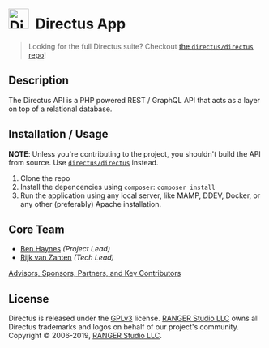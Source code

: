 <h1>
  <img src="https://user-images.githubusercontent.com/522079/43096167-3a1b1118-8e86-11e8-9fb2-7b4e3b1368bc.png" width="40" alt="Directus Logo"/>&nbsp;&nbsp;Directus App</h1>

> Looking for the full Directus suite? Checkout [the `directus/directus` repo](https://github.com/directus/directus)!

## Description

The Directus API is a PHP powered REST / GraphQL API that acts as a layer on top of a relational database. 

## Installation / Usage

**NOTE**: Unless you're contributing to the project, you shouldn't build the API from source. Use [`directus/directus`](/directus/directus) instead.

1. Clone the repo
2. Install the depencencies using `composer`: `composer install`
3. Run the application using any local server, like MAMP, DDEV, Docker, or any other (preferably) Apache installation.

## Core Team

* [Ben Haynes](https://github.com/benhaynes) _(Project Lead)_
* [Rijk van Zanten](https://github.com/rijkvanzanten) _(Tech Lead)_

[Advisors, Sponsors, Partners, and Key Contributors](https://directus.io/organization.html#the-team)

## License

Directus is released under the [GPLv3](http://www.gnu.org/copyleft/gpl.html) license. [RANGER Studio LLC](https://rangerstudio.com) owns all Directus trademarks and logos on behalf of our project's community. Copyright © 2006-2019, [RANGER Studio LLC](https://rangerstudio.com).
